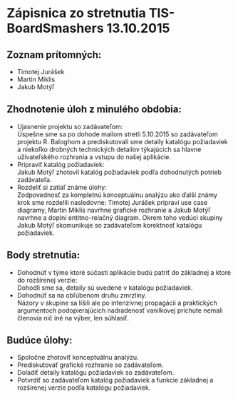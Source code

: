 # Zápisnica zo stretnutia TIS-BoardSmashers 13.10.2015
## Zoznam prítomných:
* Timotej Jurášek
* Martin Miklis
* Jakub Motýľ
## Zhodnotenie úloh z minulého obdobia:
* Ujasnenie projektu so zadávateľom:  
Úspešne sme sa po dohode mailom stretli 5.10.2015 so zadávateľom projektu R. Baloghom a prediskutovali sme detaily katalógu požiadaviek a niekoľko drobných technických detailov týkajúcich sa hlavne užívateľského rozhrania a vstupu do našej aplikácie.
* Pripraviť katalóg požiadaviek:  
Jakub Motýľ zhotovil katalóg požiadaviek podľa dohodnutých potrieb zadávateľa.
* Rozdeliť si zatiaľ známe úlohy:  
Zodpovednosť za kompletnú konceptuálnu analýzu ako ďalší známy krok sme rozdelili nasledovne: Timotej Jurášek pripraví use case diagramy, Martin Miklis navrhne grafické rozhranie a Jakub Motýľ navrhne a doplní entitno-relačný diagram. Okrem toho vedúci skupiny Jakub Motýľ skomunikuje so zadávateľom korektnosť katalógu požiadaviek.
## Body stretnutia:
* Dohodnúť v týme ktoré súčasti aplikácie budú patriť do základnej a ktoré do rozšírenej verzie:  
Dohodli sme sa, detaily sú uvedené v katalógu požiadaviek.
* Dohodnúť sa na obľúbenom druhu zmrzliny.  
Názory v skupine sa líšili ale po intenzívnej propagácii a praktických argumentoch podopierajúcich nadradenosť vanilkovej príchute nemali členovia nič iné na výber, len súhlasiť.
## Budúce úlohy:
* Spoločne zhotoviť konceptuálnu analýzu.
* Prediskutovať grafické rozhranie so zadávateľom.
* Doladiť detaily katalógu požiadaviek so zadávateľom.
* Potvrdiť so zadávateľom katalóg požiadaviek a funkcie základnej a rozšírenej verzie podľa katalógu požiadaviek.